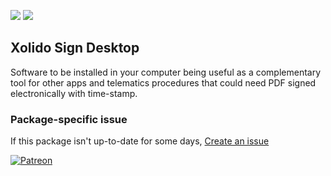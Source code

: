 [![](https://img.shields.io/chocolatey/v/xolidosigndesktop?color=green&label=xolidosigndesktop)](https://chocolatey.org/packages/xolidosigndesktop) [![](https://img.shields.io/chocolatey/dt/xolidosigndesktop)](https://chocolatey.org/packages/xolidosigndesktop)

## Xolido Sign Desktop
Software to be installed in your computer being useful as a complementary tool for other apps 
and telematics procedures that could need PDF signed electronically with time-stamp.

### Package-specific issue
If this package isn't up-to-date for some days, [Create an issue](https://github.com/tunisiano187/Chocolatey-packages/issues/new/choose)

[![Patreon](https://cdn.jsdelivr.net/gh/tunisiano187/Chocolatey-packages@d15c4e19c709e7148588d4523ffc6dd3cd3c7e5e/icons/patreon.png)](https://www.patreon.com/bePatron?u=39585820)
